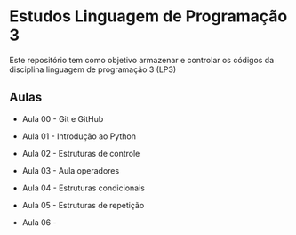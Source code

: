 # Estudos Linguagem de Programação 3

Este repositório tem como objetivo armazenar e controlar os códigos da disciplina linguagem de programação 3 (LP3)

## Aulas

- Aula 00 - Git e GitHub

- Aula 01 - Introdução ao Python 

- Aula 02 - Estruturas de controle

- Aula 03 - Aula operadores

- Aula 04 - Estruturas condicionais

- Aula 05 - Estruturas de repetição

- Aula 06 -